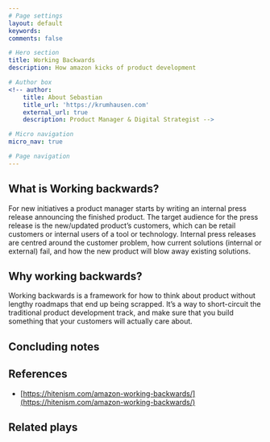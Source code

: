 ```yaml
---
# Page settings
layout: default
keywords:
comments: false

# Hero section
title: Working Backwards
description: How amazon kicks of product development

# Author box
<!-- author:
    title: About Sebastian
    title_url: 'https://krumhausen.com'
    external_url: true
    description: Product Manager & Digital Strategist -->

# Micro navigation
micro_nav: true

# Page navigation
---
```



## What is Working backwards?
For new initiatives a product manager starts by writing an internal press release announcing the finished product. The target audience for the press release is the new/updated product’s customers, which can be retail customers or internal users of a tool or technology. Internal press releases are centred around the customer problem, how current solutions (internal or external) fail, and how the new product will blow away existing solutions.

## Why working backwards?
Working backwards is a framework for how to think about product without lengthy roadmaps that end up being scrapped. It’s a way to short-circuit the traditional product development track, and make sure that you build something that your customers will actually care about.


## Concluding notes

## References
- [https://hitenism.com/amazon-working-backwards/](https://hitenism.com/amazon-working-backwards/)

## Related plays
